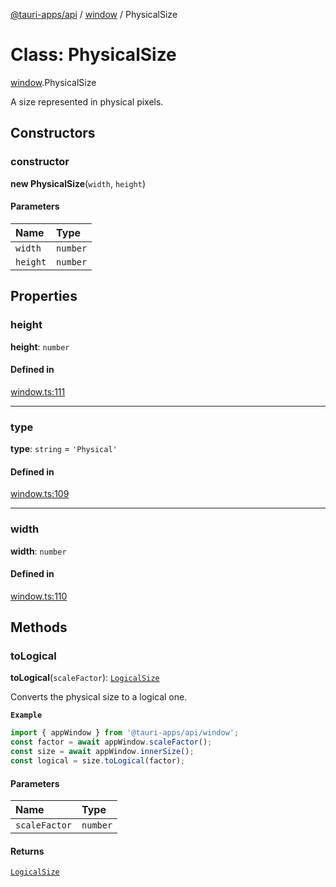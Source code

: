 [@tauri-apps/api](../README.md) / [window](../modules/window.md) / PhysicalSize

# Class: PhysicalSize

[window](../modules/window.md).PhysicalSize

A size represented in physical pixels.

## Constructors

### constructor

**new PhysicalSize**(`width`, `height`)

#### Parameters

| Name | Type |
| :------ | :------ |
| `width` | `number` |
| `height` | `number` |

## Properties

### height

 **height**: `number`

#### Defined in

[window.ts:111](https://github.com/tauri-apps/tauri/blob/47666c4/tooling/api/src/window.ts#L111)

___

### type

 **type**: `string` = `'Physical'`

#### Defined in

[window.ts:109](https://github.com/tauri-apps/tauri/blob/47666c4/tooling/api/src/window.ts#L109)

___

### width

 **width**: `number`

#### Defined in

[window.ts:110](https://github.com/tauri-apps/tauri/blob/47666c4/tooling/api/src/window.ts#L110)

## Methods

### toLogical

**toLogical**(`scaleFactor`): [`LogicalSize`](window.LogicalSize.md)

Converts the physical size to a logical one.

**`Example`**

```typescript
import { appWindow } from '@tauri-apps/api/window';
const factor = await appWindow.scaleFactor();
const size = await appWindow.innerSize();
const logical = size.toLogical(factor);
```

#### Parameters

| Name | Type |
| :------ | :------ |
| `scaleFactor` | `number` |

#### Returns

[`LogicalSize`](window.LogicalSize.md)
